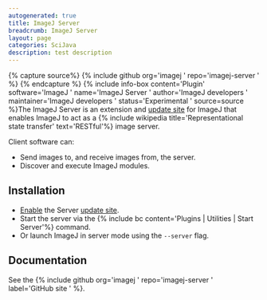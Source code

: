 ```yaml
---
autogenerated: true
title: ImageJ Server
breadcrumb: ImageJ Server
layout: page
categories: SciJava
description: test description
---
```



{% capture source%}
{% include github org='imagej ' repo='imagej-server ' %}
{% endcapture %}
{% include info-box content='Plugin' software='ImageJ ' name='ImageJ Server ' author='ImageJ developers ' maintainer='ImageJ developers ' status='Experimental ' source=source %}The ImageJ Server is an extension and [update site](update_site "wikilink") for ImageJ that enables ImageJ to act as a {% include wikipedia title='Representational state transfer' text='RESTful'%} image server.

Client software can:

  - Send images to, and receive images from, the server.
  - Discover and execute ImageJ modules.

## Installation

  - [Enable](Following_an_update_site "wikilink") the Server [update site](update_site "wikilink").
  - Start the server via the {% include bc content='Plugins | Utilities | Start Server'%} command.
  - Or launch ImageJ in server mode using the `--server` flag.

## Documentation

See the {% include github org='imagej ' repo='imagej-server ' label='GitHub site ' %}.


